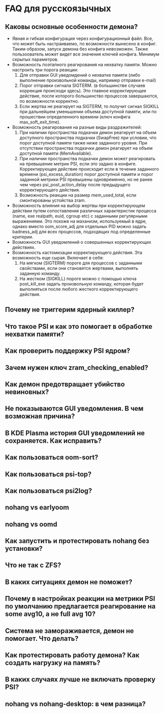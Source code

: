 
# FAQ для русскоязычных

## Каковы основные особенности демона?

- Явная и гибкая конфигурация через конфигурационный файл. Все, что может быть настраиваемо, по возможности вынесено в конфиг. Таким образом, запуск демона без конфига невозможен. Также пользоователь может видет все значения ключей конфига. Минимум скрытых параметров.
- Возможность поэтапного реагирования на нехватку памяти. Можно настроить три порога реакции:
    1. Для отправки GUI уведомдений о нехватке памяти (либо выполнение произвольной команды, например отправки e-mail)
    2. Порог отправки сигнала SIGTERM. (в большинстве случаев коррекция происходи здесь). Это главное корректирующее действие, после которого большинство процессов завершаются, по возможности корректно.
    3. Если жертва не реагирует на SIGTERM, то получит сигнал SIGKILL при дальнейшем уменьшении объема доступной памяти, или по прошествии определенного времени (ключ конфига max_soft_exit_time).
- Возможность реагирования на разные виды раздражителей:
    1. При наличии пространства подкачки демон реагирует на объем доступного пространства подкачки (SwapFree) при условии, что порог доступной памяти также ниже заданного уровня. При отсутствии пространства подкачки демон реагирует на объем доступной памяти (MemAvailable).
    2. При наличии пространства подкачки демон может реагировать на превышение метрик PSI, если это задано в конфиге. Корректирующее действие происходит если в течение заданного времени (psi_excess_duration) порог доступной памяти и порог заданной метрики PSI превышены одновременно, но не ранее чем через psi_post_action_delay после предыдущего корректирующего действия.
    3. Возможность реакции на размер mem_used_total, если смонтированы устойства zram.
- Возможность влияния на выбор жертвы при корректирующем действии путем сопоставления различных характеристик процесса (name, exe realpath, euid, cgroup etc) с заданными регулярными выражениями. Это похоже на маханизм, используемый в ядре, однако вместо oom_score_adj для отдельных PID можно задать badness_adj для всех процессов, подходящих под определенные критерии.
- Возможность GUI уведомлений о совершенных корректирующих действиях.
- Возможность кастомизации корректирующего действия. Эта возможность еще сырая. Включает в себя:
    1. На мягком (SIGTERM) пороге для процессов с заданными свойствами, если они становятся жертвами, выполнять заданную команду.
    2. На жестком (SIGKILL) пороге можно с помощью ключа post_kill_exe задать произвольную команду, которая будет выполняться после любого жесткого корректирующего действия.

## Почему не триггерим ядерный киллер?

## Что такое PSI и как это помогает в обработке нехватки памяти?

## Как проверить поддержку PSI ядром?

## Зачем нужен ключ zram_checking_enabled?

## Как демон предотвращает убийство невиновных?

## Не показываются GUI уведомления. В чем возможная причина?

## В KDE Plasma история GUI уведомлений не сохраняется. Как исправить?

## Как пользоваться oom-sort?

## Как пользоваться psi-top?

## Как пользоваться psi2log?

## nohang vs earlyoom

## nohang vs oomd

## Как запустить и протестировать nohang без установки?

## Что не так с ZFS?

## В каких ситуациях демон не поможет?

## Почему в настройках реакции на метрики PSI по умолчанию предлагается реагирование на some avg10, а не full avg 10?

## Система не замораживается, демон не помогает. Что делать?

## Как протестировать работу демона? Как создать нагрузку на память?

## В каких случаях лучше не включать проверку PSI?

## nohang vs nohang-desktop: в чем разница?


















































